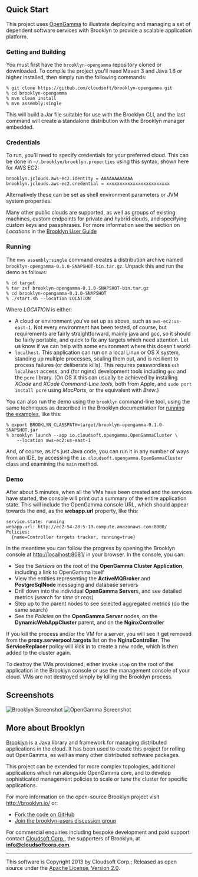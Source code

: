 ## Quick Start

This project uses [OpenGamma](http://www.opengamma.com/) to illustrate
deploying and managing a set of dependent software services with
Brooklyn to provide a scalable application platform.

### Getting and Building

You must first have the `brooklyn-opengamma` repository cloned or
downloaded. To compile the project you'll need Maven 3 and Java 1.6 or
higher installed, then simply run the following commands:

    % git clone https://github.com/cloudsoft/brooklyn-opengamma.git
    % cd brooklyn-opengamma
    % mvn clean install
    % mvn assembly:single

This will build a Jar file suitable for use with the Brooklyn CLI,
and the last command will create a standalone distribution with the
Brooklyn manager embedded.

### Credentials

To run, you'll need to specify credentials for your preferred cloud.  This
can be done in `~/.brooklyn/brooklyn.properties` using this syntax, shown
here for AWS EC2:

    brooklyn.jclouds.aws-ec2.identity = AAAAAAAAAAAA
    brooklyn.jclouds.aws-ec2.credential = xxxxxxxxxxxxxxxxxxxxxxxx

Alternatively these can be set as shell environment parameters or JVM
system properties.

Many other public clouds are supported, as well as groups of existing
machines, custom endpoints for private and hybrid clouds, and specifying
custom keys and passphrases. For more information see the section on
_Locations_ in the [Brooklyn User Guide](http://brooklyn.io/use/guide/defining-applications/common-usage.html)

### Running

The `mvn assembly:single` command creates a distribution archive named
`brooklyn-opengamma-0.1.0-SNAPSHOT-bin.tar.gz`. Unpack this and run the
demo as follows:

    % cd target
    % tar zxf brooklyn-opengamma-0.1.0-SNAPSHOT-bin.tar.gz
    % cd brooklyn-opengamma-0.1.0-SNAPSHOT
    % ./start.sh --location LOCATION

Where *LOCATION* is either:

- A cloud or environment you've set up as above, such as `aws-ec2:us-east-1`.
    Not every environment has been tested, of course, but requirements are
    fairly straightforward, mainly java and gcc, so it should be fairly
    portable, and quick to fix any targets which need attention. Let us know if
    we can help with some environment where this doesn't work!
- `localhost`. This application can run on a local Linux or OS X system,
    standing up multiple processes, scaling them out, and is resilient to process
    failures (or deliberate kills). This requires passwordless `ssh localhost`
    access, and (for nginx) development tools including `gcc` and the `pcre`
    library. (On OS X this can usually be achieved by installing *XCode* and
    *XCode Command-Line tools*, both from Apple, and `sudo port install pcre`
    using *MacPorts*, or the equivalent with *Brew*.)

You can also run the demo using the `brooklyn` command-line tool, using the same
techniques as described in the Brooklyn documentation for [running the
examples](http://brooklyncentral.github.io/use/examples/index.html), like this:

    % export BROOKLYN_CLASSPATH=target/brooklyn-opengamma-0.1.0-SNAPSHOT.jar
    % brooklyn launch --app io.cloudsoft.opengamma.OpenGammaCluster \
        --location aws-ec2:us-east-1

And, of course, as it's just Java code, you can run it in any number of
ways from an IDE, by accessing the `io.cloudsoft.opengamma.OpenGammaCluster`
class and examining the `main` method.

### Demo

After about 5 minutes, when all the VMs have been created and the services
have started, the console will print out a summary of the entire
application state. This will include the OpenGamma console URL,
which should appear towards the end, as the **webapp.url** property, like
this:

    service.state: running
    webapp.url: http://ec2-54-28-5-19.compute.amazonaws.com:8000/
    Policies:
      {name=Controller targets tracker, running=true}

In the meantime you can follow the progress by opening the Brooklyn
console at <http://localhost:8081/> in your browser. In the console, you can:

* See the *Sensors* on the root of the **OpenGamma Cluster Application**,
    including a link to OpenGamma itself
* View the entities representing the **ActiveMQBroker** and **PostgreSqlNode**
    messaging and database servers
* Drill down into the individual **OpenGamma Server**s, and see detailed
    metrics (search for *time* or *reqs*)
* Step up to the parent nodes to see selected aggregated metrics (do the
    same search)
* See the *Policies* on the **OpenGamma Server** nodes, on the
    **DynamicWebAppCluster** parent, and on the **NginxController**

If you kill the process and/or the VM for a server, you will see it get removed
from the **proxy.serverpool.targets** list on the **NginxController**. The
**ServiceReplacer** policy will kick in to create a new node, which is then
added to the cluster again.

To destroy the VMs provisioned, either invoke `stop` on the root of the
application in the Brooklyn console or use the management console of your
cloud.  VMs are not destroyed simply by killing the Brooklyn process.

## Screenshots

![Brooklyn Screenshot](https://raw.github.com/cloudsoft/brooklyn-opengamma/master/docs/screenshots/brooklyn.png)
![OpenGamma Screenshot](https://raw.github.com/cloudsoft/brooklyn-opengamma/master/docs/screenshots/opengamma.png)

## More about Brooklyn

[Brooklyn](https://github.com/brooklyncentral/brooklyn/) is a Java library
and framework for managing distributed applications in the cloud. It has
been used to create this project for rolling out OpenGamma, as well as
many other distributed software packages.

This project can be extended for more complex topologies, additional
applications which run alongside OpenGamma core, and to develop
sophisticated management policies to scale or tune the cluster for specific
applications.

For more information on the open-source Brooklyn project visit <http://brooklyn.io/> or:

- [Fork the code on GitHub](https://github.com/brooklyncentral/brooklyn/fork)
- [Join the brooklyn-users discussion group](https://groups.google.com/forum/#!forum/brooklyn-users) 

For commercial enquiries including bespoke development and paid support
contact [Cloudsoft Corp.](http://www.cloudsoftcorp.com/), the supporters of
Brooklyn, at **[info@cloudsoftcorp.com](mailto:info@cloudsoftcorp.com)**.

***

This software is Copyright 2013 by Cloudsoft Corp.; Released as open source
under the [Apache License, Version 2.0](http://www.apache.org/licenses/LICENSE-2.0).
